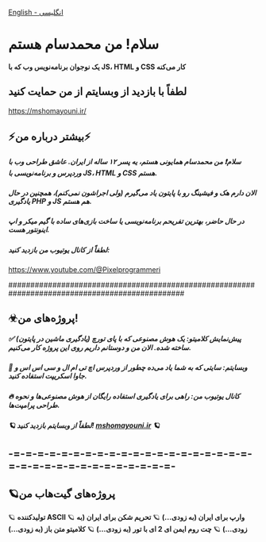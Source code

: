 <a href="https://github.com/mohammadsamHomayouni/mohammadsamHomayouni/blob/main/README.md">English - انگلیسی</a>
<h1>سلام! من محمدسام هستم</h1>
<h4>یک نوجوان برنامه‌نویس وب که با JS، HTML و CSS کار می‌کنه</h4>

<h2>لطفاً با بازدید از وبسایتم از من حمایت کنید</h2>
<a href="https://mshomayouni.ir/">https://mshomayouni.ir/</a>

<h2>⚡بیشتر درباره من⚡</h2>
<h5>سلام❗ من محمدسام همایونی هستم، یه پسر ۱۲ ساله از ایران. عاشق طراحی وب با وردپرس و برنامه‌نویسی با JS، HTML و CSS هستم.</h5>
<h5>الان دارم هک و فیشینگ رو با پایتون یاد می‌گیرم (ولی اجراشون نمی‌کنم)، همچنین در حال یادگیری PHP و JS هم هستم.</h5>
<h5>در حال حاضر، بهترین تفریحم برنامه‌نویسی یا ساخت بازی‌های ساده با گیم میکر و اپ اینونتور هست.</h5>
<h5>لطفاً از کانال یوتیوب من بازدید کنید:</h5>
<a href="https://www.youtube.com/@Pixelprogrammeri">https://www.youtube.com/@Pixelprogrammeri</a>

################################################################################################
<h2>☣پروژه‌های من!</h2>
<h5>✅ پیش‌نمایش کلامیتو: یک هوش مصنوعی که با پای تورچ (یادگیری ماشین در پایتون) ساخته شده. الان من و دوستانم داریم روی این پروژه کار می‌کنیم.  <h5>
<h5>🚩 وبسایتم: سایتی که به شما یاد می‌ده چطور از وردپرس اچ تی ام ال و سی اس اس و جاوا اسکریپت استفاده کنید. <h5> 
<h5>🔥 کانال یوتیوب من: راهی برای یادگیری استفاده رایگان از هوش مصنوعی‌ها و نحوه طراحی پرامپت‌ها.  <h5>
<h5>🪐 لطفاً از وبسایتم بازدید کنید! <a href="https://mshomayouni.ir/">mshomayouni.ir</a> 🪐  <h5>

<h2>-=-=-=-=-=-=-=-=-=-=-=-=-=-=-=-=-=-=-=-=-=-=-=-=-=-=-=-=-=-=-=-=-=-=-</h2>

<h2>🪐پروژه‌های گیت‌هاب من</h2>
🪐 <b>تولیدکننده ASCII</b>  
🪐 <b>وارپ برای ایران (به زودی...)</b>  
🪐 <b>تحریم شکن برای ایران (به زودی...)</b>  
🪐 <b>چت روم ایمن ای 2 ای با تور (به زودی...)</b>  
🪐 <b>کلامیتو متن باز (به زودی...)</b>  
